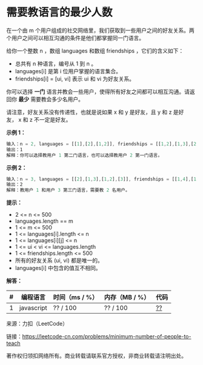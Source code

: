 # 需要教语言的最少人数

在一个由 m 个用户组成的社交网络里，我们获取到一些用户之间的好友关系。两个用户之间可以相互沟通的条件是他们都掌握同一门语言。

给你一个整数 n ，数组 languages 和数组 friendships ，它们的含义如下：

- 总共有 n 种语言，编号从 1 到 n 。
- languages[i] 是第 i 位用户掌握的语言集合。
- friendships[i] = [u​​​​​​i​​​, v​​​​​​i] 表示 u​​​​​​​​​​​i​​​​​ 和 vi 为好友关系。

你可以选择 **一门** 语言并教会一些用户，使得所有好友之间都可以相互沟通。请返回你 **最少** 需要教会多少名用户。

请注意，好友关系没有传递性，也就是说如果 x 和 y 是好友，且 y 和 z 是好友， x 和 z 不一定是好友。

**示例 1：**

``` javascript
输入：n = 2, languages = [[1],[2],[1,2]], friendships = [[1,2],[1,3],[2,3]]
输出：1
解释：你可以选择教用户 1 第二门语言，也可以选择教用户 2 第一门语言。
```

**示例 2：**

``` javascript
输入：n = 3, languages = [[2],[1,3],[1,2],[3]], friendships = [[1,4],[1,2],[3,4],[2,3]]
输出：2
解释：教用户 1 和用户 3 第三门语言，需要教 2 名用户。
```

**提示：**

- 2 <= n <= 500
- languages.length == m
- 1 <= m <= 500
- 1 <= languages[i].length <= n
- 1 <= languages[i][j] <= n
- 1 <= u​​​​​​i < v​​​​​​i <= languages.length
- 1 <= friendships.length <= 500
- 所有的好友关系 (u​​​​​i, v​​​​​​i) 都是唯一的。
- languages[i] 中包含的值互不相同。

**解答：**

**#**|**编程语言**|**时间（ms / %）**|**内存（MB / %）**|**代码**
--|--|--|--|--
1|javascript|?? / 100|?? / 100|[??](./javascript/ac_v1.js)

来源：力扣（LeetCode）

链接：https://leetcode-cn.com/problems/minimum-number-of-people-to-teach

著作权归领扣网络所有。商业转载请联系官方授权，非商业转载请注明出处。
